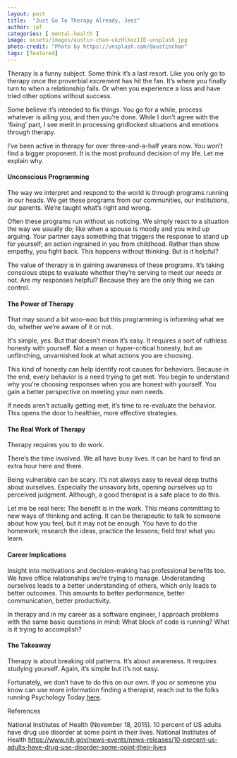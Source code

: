 ```yaml
---
layout: post
title:  "Just Go To Therapy Already, Jeez"
author: jef
categories: [ mental-health ]
image: assets/images/austin-chan-ukzHlkoz1IE-unsplash.jpg
photo-credit: "Photo by https://unsplash.com/@austinchan"
tags: [featured]
---
```


Therapy is a funny subject. Some think it’s a last resort. Like you only go to therapy once the proverbial excrement has hit the fan. It’s where you finally turn to when a relationship fails. Or when you experience a loss and have tried other options without success.

Some believe it’s intended to fix things. You go for a while, process whatever is ailing you, and then you’re done. While I don’t agree with the ‘fixing’ part, I see merit in processing gridlocked situations and emotions through therapy. 

I’ve been active in therapy for over three-and-a-half years now. You won’t find a bigger proponent. It is the most profound decision of my life. Let me explain why.

#### Unconscious Programming

The way we interpret and respond to the world is through programs running in our heads. We get these programs from our communities, our institutions, our parents. We’re taught what’s right and wrong. 

Often these programs run without us noticing. We simply react to a situation the way we usually do; like when a spouse is moody and you wind up arguing. Your partner says something that triggers the response to stand up for yourself; an action ingrained in you from childhood. Rather than show empathy, you fight back. This happens without thinking. But is it helpful?

The value of therapy is in gaining awareness of these programs. It’s taking conscious steps to evaluate whether they’re serving to meet our needs or not. Are my responses helpful? Because they are the only thing we can control.

#### The Power of Therapy

That may sound a bit woo-woo but this programming is informing what we do, whether we’re aware of it or not.

It's simple, yes. But that doesn’t mean it’s easy. It requires a sort of ruthless honesty with yourself. Not a mean or hyper-critical honesty, but an unflinching, unvarnished look at what actions you are choosing. 

This kind of honesty can help identify root causes for behaviors. Because in the end, every behavior is a need trying to get met.  You begin to understand why you’re choosing responses when you are honest with yourself. You gain a better perspective on meeting your own needs. 

If needs aren’t actually getting met, it’s time to re-evaluate the behavior. This opens the door to healthier, more effective strategies.

#### The Real Work of Therapy

Therapy requires you to do work.

There’s the time involved. We all have busy lives. It can be hard to find an extra hour here and there.

Being vulnerable can be scary. It’s not always easy to reveal deep truths about ourselves. Especially the unsavory bits, opening ourselves up to perceived judgment. Although, a good therapist is a safe place to do this.

Let me be real here: The benefit is in the work. This means committing to new ways of thinking and acting. It can be therapeutic to talk to someone about how you feel, but it may not be enough. You have to do the homework; research the ideas, practice the lessons; field test what you learn.

#### Career Implications

Insight into motivations and decision-making has professional benefits too. We have office relationships we’re trying to manage. Understanding ourselves leads to a better understanding of others, which only leads to better outcomes. This amounts to better performance, better communication, better productivity. 

In therapy and in my career as a software engineer, I approach problems with the same basic questions in mind: What block of code is running? What is it trying to accomplish?

#### The Takeaway

Therapy is about breaking old patterns. It’s about awareness. It requires studying yourself. Again, it’s simple but it’s not easy.

Fortunately, we don’t have to do this on our own. If you or someone you know can use more information finding a therapist, reach out to the folks running Psychology Today [here](https://www.psychologytoday.com/us/therapists). 

References

National Institutes of Health (November 18, 2015). 10 percent of US adults have drug use disorder at some point in their lives. National Institutes of Health https://www.nih.gov/news-events/news-releases/10-percent-us-adults-have-drug-use-disorder-some-point-their-lives
